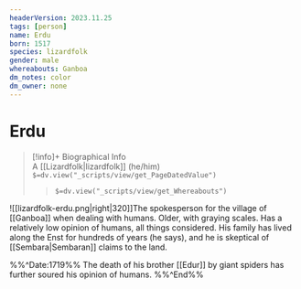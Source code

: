 ```yaml
---
headerVersion: 2023.11.25
tags: [person]
name: Erdu
born: 1517
species: lizardfolk
gender: male
whereabouts: Ganboa
dm_notes: color
dm_owner: none
---
```

# Erdu
>[!info]+ Biographical Info  
> A [[Lizardfolk|lizardfolk]] (he/him)  
> `$=dv.view("_scripts/view/get_PageDatedValue")`  
>> `$=dv.view("_scripts/view/get_Whereabouts")`

![[lizardfolk-erdu.png|right|320]]The spokesperson for the village of [[Ganboa]] when dealing with humans. Older, with graying scales. Has a relatively low opinion of humans, all things considered. His family has lived along the Enst for hundreds of years (he says), and he is skeptical of [[Sembara|Sembaran]] claims to the land. 

%%^Date:1719%%
The death of his brother [[Edur]] by giant spiders has further soured his opinion of humans. 
%%^End%%
